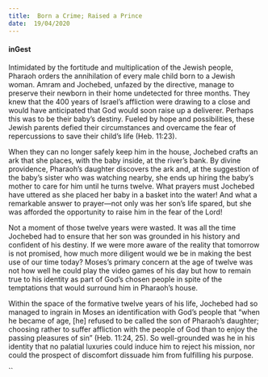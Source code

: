 ```yaml
---
title:  Born a Crime; Raised a Prince
date:  19/04/2020
---
```


#### inGest

Intimidated by the fortitude and multiplication of the Jewish people, Pharaoh orders the annihilation of every male child born to a Jewish woman. Amram and Jochebed, unfazed by the directive, manage to preserve their newborn in their home undetected for three months. They knew that the 400 years of Israel’s affliction were drawing to a close and would have anticipated that God would soon raise up a deliverer. Perhaps this was to be their baby’s destiny. Fueled by hope and possibilities, these Jewish parents defied their circumstances and overcame the fear of repercussions to save their child’s life (Heb. 11:23).

When they can no longer safely keep him in the house, Jochebed crafts an ark that she places, with the baby inside, at the river’s bank. By divine providence, Pharaoh’s daughter discovers the ark and, at the suggestion of the baby’s sister who was watching nearby, she ends up hiring the baby’s mother to care for him until he turns twelve. What prayers must Jochebed have uttered as she placed her baby in a basket into the water! And what a remarkable answer to prayer—not only was her son’s life spared, but she was afforded the opportunity to raise him in the fear of the Lord!

Not a moment of those twelve years were wasted. It was all the time Jochebed had to ensure that her son was grounded in his history and confident of his destiny. If we were more aware of the reality that tomorrow is not promised, how much more diligent would we be in making the best use of our time today? Moses’s primary concern at the age of twelve was not how well he could play the video games of his day but how to remain true to his identity as part of God’s chosen people in spite of the temptations that would surround him in Pharaoh’s house.

Within the space of the formative twelve years of his life, Jochebed had so managed to ingrain in Moses an identification with God’s people that “when he became of age, [he] refused to be called the son of Pharaoh’s daughter; choosing rather to suffer affliction with the people of God than to enjoy the passing pleasures of sin” (Heb. 11:24, 25). So well-grounded was he in his identity that no palatial luxuries could induce him to reject his mission, nor could the prospect of discomfort dissuade him from fulfilling his purpose.

``